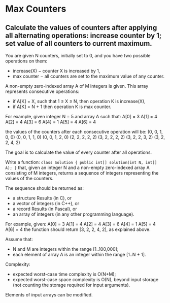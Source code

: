 # Max Counters
## Calculate the values of counters after applying all alternating operations: increase counter by 1; set value of all counters to current maximum.

You are given N counters, initially set to 0, and you have two possible operations on them:
* increase(X) − counter X is increased by 1,
* max counter − all counters are set to the maximum value of any counter.

A non-empty zero-indexed array A of M integers is given. This array represents consecutive operations:
* if A[K] = X, such that 1 ≤ X ≤ N, then operation K is increase(X),
* if A[K] = N + 1 then operation K is max counter.

For example, given integer N = 5 and array A such that:
A[0] = 3 A[1] = 4 A[2] = 4 A[3] = 6 A[4] = 1 A[5] = 4 A[6] = 4

the values of the counters after each consecutive operation will be:
(0, 0, 1, 0, 0) (0, 0, 1, 1, 0) (0, 0, 1, 2, 0) (2, 2, 2, 2, 2) (3, 2, 2, 2, 2) (3, 2, 2, 3, 2) (3, 2, 2, 4, 2)

The goal is to calculate the value of every counter after all operations.

Write a function:
```class Solution { public int[] solution(int N, int[] A); }```
that, given an integer N and a non-empty zero-indexed array A consisting of M integers, returns a sequence of integers representing the values of the counters.

The sequence should be returned as:
* a structure Results (in C), or
* a vector of integers (in C++), or
* a record Results (in Pascal), or
* an array of integers (in any other programming language).

For example, given:
A[0] = 3 A[1] = 4 A[2] = 4 A[3] = 6 A[4] = 1 A[5] = 4 A[6] = 4
the function should return [3, 2, 2, 4, 2], as explained above.

Assume that:
* N and M are integers within the range [1..100,000];
* each element of array A is an integer within the range [1..N + 1].

Complexity:
* expected worst-case time complexity is O(N+M);
* expected worst-case space complexity is O(N), beyond input storage (not counting the storage required for input arguments).

Elements of input arrays can be modified.
